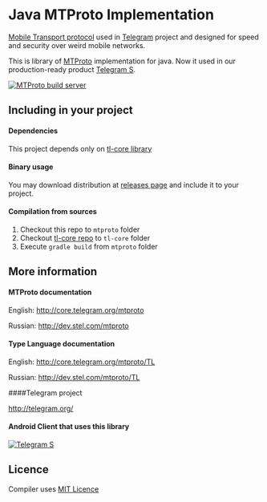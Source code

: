 Java MTProto Implementation
===========

[Mobile Transport protocol](http://core.telegram.org/mtproto) used in [Telegram](http://telegram.org/) project and designed for speed and security over weird mobile networks.

This is library of [MTProto](http://core.telegram.org/mtproto) implementation for java. Now it used in our production-ready product [Telegram S](https://play.google.com/store/apps/details?id=org.telegram.android).

[![MTProto build server](http://ci.81port.com/app/rest/builds/buildType:%28id:TelegramNetworking_JavaMtProto%29/statusIcon)](http://ci.81port.com/viewType.html?buildTypeId=TelegramNetworking_JavaMtProto)

Including in your project
-----------

#### Dependencies

This project depends only on [tl-core library](https://github.com/ex3ndr/telegram-tl-core)

#### Binary usage

You may download distribution at [releases page](https://github.com/ex3ndr/telegram-mt/releases) and include it to your project.

#### Compilation from sources

1. Checkout this repo to ````mtproto```` folder
2. Checkout [tl-core repo](https://github.com/ex3ndr/telegram-tl-core) to ````tl-core```` folder
3. Execute ````gradle build```` from ````mtproto```` folder

More information
----------------
#### MTProto documentation

English: http://core.telegram.org/mtproto

Russian: http://dev.stel.com/mtproto

#### Type Language documentation

English: http://core.telegram.org/mtproto/TL

Russian: http://dev.stel.com/mtproto/TL

####Telegram project

http://telegram.org/

#### Android Client that uses this library

[![Telegram S](https://developer.android.com/images/brand/en_generic_rgb_wo_45.png)](https://play.google.com/store/apps/details?id=org.telegram.android "Telegram S")

Licence
----------------
Compiler uses [MIT Licence](LICENCE)
